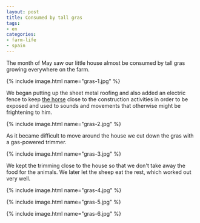 ```yaml
---
layout: post
title: Consumed by tall gras
tags:
- en
categories:
- farm-life
- spain
---
```

The month of May saw our little house almost be consumed by tall gras growing everywhere on the farm. 

{% include image.html name="gras-1.jpg" %}

We began putting up the sheet metal roofing and also added an electric fence to keep [the horse](/2018/07/07/getting-a-horse-and-some-wildlife.html) close to the construction activities in order to be exposed and used to sounds and movements that otherwise might be frightening to him.

{% include image.html name="gras-2.jpg" %}

As it became difficult to move around the house we cut down the gras with a gas-powered trimmer.

{% include image.html name="gras-3.jpg" %}

We kept the trimming close to the house so that we don't take away the food for the animals. We later let the sheep eat the rest, which worked out very well.

{% include image.html name="gras-4.jpg" %}

{% include image.html name="gras-5.jpg" %}

{% include image.html name="gras-6.jpg" %}

